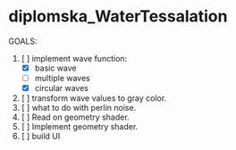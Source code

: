 # diplomska_WaterTessalation


GOALS:

1. [ ] implement wave function:
    - [x] basic wave    
    - [ ] multiple waves
    - [x] circular waves
2. [ ] transform wave values to gray color.
3. [ ] what to do with perlin noise.
4. [ ] Read on geometry shader.
5. [ ] Implement geometry shader.
6. [ ] build UI

